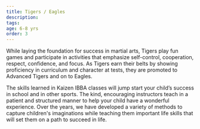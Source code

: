 ```yaml
---
title: Tigers / Eagles
description:
tags: 
age: 6-8 yrs
order: 3
---
```



While laying the foundation for success in martial arts, Tigers play fun games and participate in activities that emphasize self-control, cooperation, respect, confidence, and focus. As Tigers earn their belts by showing proficiency in curriculum and character at tests, they are promoted to Advanced Tigers and on to Eagles.

The skills learned in Kaizen IBBA classes will jump start your child’s success in school and in other sports. The kind, encouraging instructors teach in a patient and structured manner to help your child have a wonderful experience. Over the years, we have developed a variety of methods to capture children's imaginations while teaching them important life skills that will set them on a path to succeed in life.
